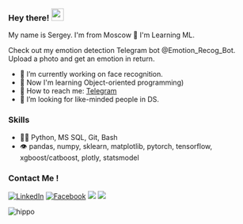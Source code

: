 ### Hey there! <img src="https://media.giphy.com/media/hvRJCLFzcasrR4ia7z/giphy.gif" width="25px">
My name is Sergey. I'm from Moscow 🌆 I'm Learning ML.

Check out my emotion detection Telegram bot @Emotion_Recog_Bot. Upload a photo and get an emotion in return.

- 🔭 I’m currently working on face recognition.
- 🤔 Now I'm learning Object-oriented programming)
- 💬 How to reach me: [Telegram](https://t.me/ghiopinion)
- 🤔 I’m looking for like-minded people in DS.

### Skills
- 👨‍💻 Python, MS SQL, Git, Bash
- 👁️ pandas, numpy, sklearn, matplotlib, pytorch, tensorflow, xgboost/catboost, plotly, statsmodel

### Contact Me !

[<img target="_blank" src="https://img.icons8.com/color/48/000000/linkedin.png" title="LinkedIn">](https://linkedin.cn/in/sergey-kitaev-019133200/)       [<img target="_blank" src="https://img.icons8.com/color/48/000000/facebook-new.png" title="Facebook">](https://facebook.com/profile.php?id=100006987757699/)                [<img target="_blank" src="https://img.icons8.com/fluency/50/000000/instagram-new.png">](https://www.instagram.com/takeitself/)             [<img target="_blank" src="https://img.icons8.com/fluency/48/000000/spotify.png">](https://open.spotify.com/user/31v5hq5xg6ecn5uvutig2hded4di?si=b35a039a0f094ee9)


![hippo](https://media3.giphy.com/media/S3Ot3hZ5bcy8o/giphy.gif)
